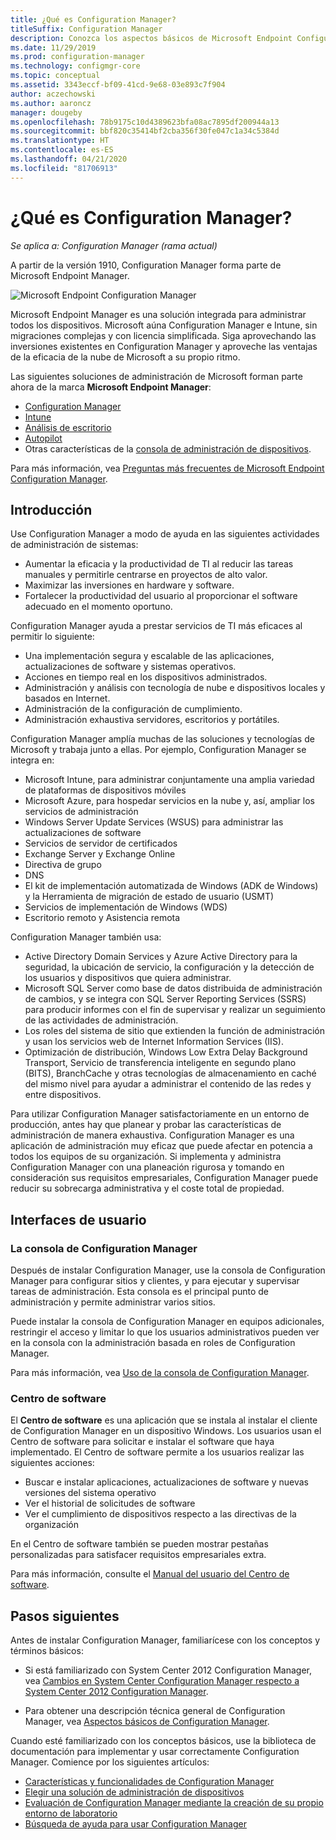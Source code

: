 ```yaml
---
title: ¿Qué es Configuration Manager?
titleSuffix: Configuration Manager
description: Conozca los aspectos básicos de Microsoft Endpoint Configuration Manager.
ms.date: 11/29/2019
ms.prod: configuration-manager
ms.technology: configmgr-core
ms.topic: conceptual
ms.assetid: 3343eccf-bf09-41cd-9e68-03e893c7f904
author: aczechowski
ms.author: aaroncz
manager: dougeby
ms.openlocfilehash: 78b9175c10d4389623bfa08ac7895df200944a13
ms.sourcegitcommit: bbf820c35414bf2cba356f30fe047c1a34c5384d
ms.translationtype: HT
ms.contentlocale: es-ES
ms.lasthandoff: 04/21/2020
ms.locfileid: "81706913"
---
```

# <a name="what-is-configuration-manager"></a>¿Qué es Configuration Manager?

*Se aplica a: Configuration Manager (rama actual)*

A partir de la versión 1910, Configuration Manager forma parte de Microsoft Endpoint Manager.

![Microsoft Endpoint Configuration Manager](media/4960084-endpoint-manager-logo.png)

Microsoft Endpoint Manager es una solución integrada para administrar todos los dispositivos. Microsoft aúna Configuration Manager e Intune, sin migraciones complejas y con licencia simplificada. Siga aprovechando las inversiones existentes en Configuration Manager y aproveche las ventajas de la eficacia de la nube de Microsoft a su propio ritmo.

Las siguientes soluciones de administración de Microsoft forman parte ahora de la marca **Microsoft Endpoint Manager**:

- [Configuration Manager](https://docs.microsoft.com/configmgr)
- [Intune](https://docs.microsoft.com/intune)
- [Análisis de escritorio](../../desktop-analytics/overview.md)
- [Autopilot](https://docs.microsoft.com/intune/enrollment/enrollment-autopilot)
- Otras características de la [consola de administración de dispositivos](https://go.microsoft.com/fwlink/?linkid=2109094).

Para más información, vea [Preguntas más frecuentes de Microsoft Endpoint Configuration Manager](microsoft-endpoint-manager-faq.md).

## <a name="introduction"></a>Introducción

Use Configuration Manager a modo de ayuda en las siguientes actividades de administración de sistemas:

- Aumentar la eficacia y la productividad de TI al reducir las tareas manuales y permitirle centrarse en proyectos de alto valor.  
- Maximizar las inversiones en hardware y software.  
- Fortalecer la productividad del usuario al proporcionar el software adecuado en el momento oportuno.  

Configuration Manager ayuda a prestar servicios de TI más eficaces al permitir lo siguiente:

- Una implementación segura y escalable de las aplicaciones, actualizaciones de software y sistemas operativos.
- Acciones en tiempo real en los dispositivos administrados.
- Administración y análisis con tecnología de nube e dispositivos locales y basados en Internet.
- Administración de la configuración de cumplimiento.  
- Administración exhaustiva servidores, escritorios y portátiles.

Configuration Manager amplía muchas de las soluciones y tecnologías de Microsoft y trabaja junto a ellas. Por ejemplo, Configuration Manager se integra en:  

- Microsoft Intune, para administrar conjuntamente una amplia variedad de plataformas de dispositivos móviles
- Microsoft Azure, para hospedar servicios en la nube y, así, ampliar los servicios de administración
- Windows Server Update Services (WSUS) para administrar las actualizaciones de software
- Servicios de servidor de certificados
- Exchange Server y Exchange Online
- Directiva de grupo
- DNS
- El kit de implementación automatizada de Windows (ADK de Windows) y la Herramienta de migración de estado de usuario (USMT)
- Servicios de implementación de Windows (WDS)
- Escritorio remoto y Asistencia remota

Configuration Manager también usa:  

- Active Directory Domain Services y Azure Active Directory para la seguridad, la ubicación de servicio, la configuración y la detección de los usuarios y dispositivos que quiera administrar.  
- Microsoft SQL Server como base de datos distribuida de administración de cambios, y se integra con SQL Server Reporting Services (SSRS) para producir informes con el fin de supervisar y realizar un seguimiento de las actividades de administración.  
- Los roles del sistema de sitio que extienden la función de administración y usan los servicios web de Internet Information Services (IIS).
- Optimización de distribución, Windows Low Extra Delay Background Transport, Servicio de transferencia inteligente en segundo plano (BITS), BranchCache y otras tecnologías de almacenamiento en caché del mismo nivel para ayudar a administrar el contenido de las redes y entre dispositivos.

Para utilizar Configuration Manager satisfactoriamente en un entorno de producción, antes hay que planear y probar las características de administración de manera exhaustiva. Configuration Manager es una aplicación de administración muy eficaz que puede afectar en potencia a todos los equipos de su organización. Si implementa y administra Configuration Manager con una planeación rigurosa y tomando en consideración sus requisitos empresariales, Configuration Manager puede reducir su sobrecarga administrativa y el coste total de propiedad.  

## <a name="user-interfaces"></a>Interfaces de usuario

### <a name="the-configuration-manager-console"></a><a name="BKMK_Console"></a> La consola de Configuration Manager

Después de instalar Configuration Manager, use la consola de Configuration Manager para configurar sitios y clientes, y para ejecutar y supervisar tareas de administración. Esta consola es el principal punto de administración y permite administrar varios sitios.  

Puede instalar la consola de Configuration Manager en equipos adicionales, restringir el acceso y limitar lo que los usuarios administrativos pueden ver en la consola con la administración basada en roles de Configuration Manager.  

Para más información, vea [Uso de la consola de Configuration Manager](../servers/manage/admin-console.md).

### <a name="software-center"></a><a name="BKMK_ApplicationCatalog"></a> Centro de software

El **Centro de software** es una aplicación que se instala al instalar el cliente de Configuration Manager en un dispositivo Windows. Los usuarios usan el Centro de software para solicitar e instalar el software que haya implementado. El Centro de software permite a los usuarios realizar las siguientes acciones:  

- Buscar e instalar aplicaciones, actualizaciones de software y nuevas versiones del sistema operativo
- Ver el historial de solicitudes de software
- Ver el cumplimiento de dispositivos respecto a las directivas de la organización

En el Centro de software también se pueden mostrar pestañas personalizadas para satisfacer requisitos empresariales extra.

Para más información, consulte el [Manual del usuario del Centro de software](software-center.md).

## <a name="next-steps"></a>Pasos siguientes

Antes de instalar Configuration Manager, familiarícese con los conceptos y términos básicos:

- Si está familiarizado con System Center 2012 Configuration Manager, vea [Cambios en System Center Configuration Manager respecto a System Center 2012 Configuration Manager](../plan-design/changes/what-has-changed-from-configuration-manager-2012.md).

- Para obtener una descripción técnica general de Configuration Manager, vea [Aspectos básicos de Configuration Manager](fundamentals.md).

Cuando esté familiarizado con los conceptos básicos, use la biblioteca de documentación para implementar y usar correctamente Configuration Manager. Comience por los siguientes artículos:

- [Características y funcionalidades de Configuration Manager](../plan-design/changes/features-and-capabilities.md)  
- [Elegir una solución de administración de dispositivos](../plan-design/choose-a-device-management-solution.md)  
- [Evaluación de Configuration Manager mediante la creación de su propio entorno de laboratorio](../get-started/set-up-your-lab.md)
- [Búsqueda de ayuda para usar Configuration Manager](find-help.md)  
